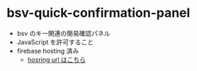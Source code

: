 # bsv-quick-confirmation-panel

- bsv のキー関連の簡易確認パネル
- JavaScript を許可すること
- firebase hosting 済み
  - [hosring url はこちら](https://bsv-quick-confirmation-tool.web.app/)
